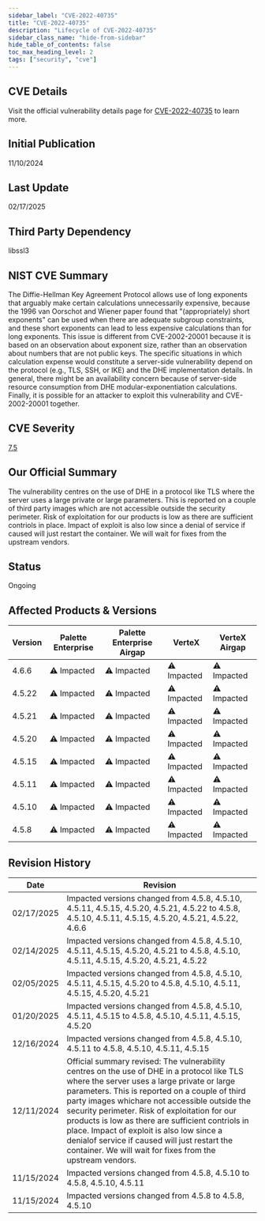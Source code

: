 ```yaml
---
sidebar_label: "CVE-2022-40735"
title: "CVE-2022-40735"
description: "Lifecycle of CVE-2022-40735"
sidebar_class_name: "hide-from-sidebar"
hide_table_of_contents: false
toc_max_heading_level: 2
tags: ["security", "cve"]
---
```


## CVE Details

Visit the official vulnerability details page for [CVE-2022-40735](https://nvd.nist.gov/vuln/detail/cve-2022-40735) to learn more.

## Initial Publication

11/10/2024

## Last Update

02/17/2025

## Third Party Dependency 

libssl3


## NIST CVE Summary

The Diffie-Hellman Key Agreement Protocol allows use of long exponents that arguably make certain calculations unnecessarily expensive, because the 1996 van Oorschot and Wiener paper found that "(appropriately) short exponents" can be used when there are adequate subgroup constraints, and these short exponents can lead to less expensive calculations than for long exponents. This issue is different from CVE-2002-20001 because it is based on an observation about exponent size, rather than an observation about numbers that are not public keys. The specific situations in which calculation expense would constitute a server-side vulnerability depend on the protocol (e.g., TLS, SSH, or IKE) and the DHE implementation details. In general, there might be an availability concern because of server-side resource consumption from DHE modular-exponentiation calculations. Finally, it is possible for an attacker to exploit this vulnerability and CVE-2002-20001 together.

## CVE Severity

[7.5](https://nvd.nist.gov/vuln/detail/cve-2022-40735)

## Our Official Summary

The vulnerability centres on the use of DHE in a protocol like TLS where the server uses a large private or large parameters. This is reported on a couple of third party images which
are not accessible outside the security perimeter. Risk of exploitation for our products is low as there are sufficient contriols in place. Impact of exploit is also low since a denial
of service if caused will just restart the container. We will wait for fixes from the upstream vendors.


## Status

Ongoing

## Affected Products & Versions

| Version | Palette Enterprise | Palette Enterprise Airgap | VerteX | VerteX Airgap |
| - | -------- | -------- | -------- | -------- |
| 4.6.6 | ⚠️ Impacted | ⚠️ Impacted | ⚠️ Impacted | ⚠️ Impacted |
| 4.5.22 | ⚠️ Impacted | ⚠️ Impacted | ⚠️ Impacted | ⚠️ Impacted |
| 4.5.21 | ⚠️ Impacted | ⚠️ Impacted | ⚠️ Impacted | ⚠️ Impacted |
| 4.5.20 | ⚠️ Impacted | ⚠️ Impacted | ⚠️ Impacted | ⚠️ Impacted |
| 4.5.15 | ⚠️ Impacted | ⚠️ Impacted | ⚠️ Impacted | ⚠️ Impacted |
| 4.5.11 | ⚠️ Impacted | ⚠️ Impacted | ⚠️ Impacted | ⚠️ Impacted |
| 4.5.10 | ⚠️ Impacted | ⚠️ Impacted | ⚠️ Impacted | ⚠️ Impacted |
| 4.5.8 | ⚠️ Impacted | ⚠️ Impacted | ⚠️ Impacted | ⚠️ Impacted |


## Revision History

| Date | Revision |
| --- | --- |
| 02/17/2025 | Impacted versions changed from 4.5.8, 4.5.10, 4.5.11, 4.5.15, 4.5.20, 4.5.21, 4.5.22 to 4.5.8, 4.5.10, 4.5.11, 4.5.15, 4.5.20, 4.5.21, 4.5.22, 4.6.6 |
| 02/14/2025 | Impacted versions changed from 4.5.8, 4.5.10, 4.5.11, 4.5.15, 4.5.20, 4.5.21 to 4.5.8, 4.5.10, 4.5.11, 4.5.15, 4.5.20, 4.5.21, 4.5.22 |
| 02/05/2025 | Impacted versions changed from 4.5.8, 4.5.10, 4.5.11, 4.5.15, 4.5.20 to 4.5.8, 4.5.10, 4.5.11, 4.5.15, 4.5.20, 4.5.21 |
| 01/20/2025 | Impacted versions changed from 4.5.8, 4.5.10, 4.5.11, 4.5.15 to 4.5.8, 4.5.10, 4.5.11, 4.5.15, 4.5.20 |
| 12/16/2024 | Impacted versions changed from 4.5.8, 4.5.10, 4.5.11 to 4.5.8, 4.5.10, 4.5.11, 4.5.15 |
| 12/11/2024 | Official summary revised: The vulnerability centres on the use of DHE in a protocol like TLS where the server uses a large private or large parameters. This is reported on a couple of third party images whichare not accessible outside the security perimeter. Risk of exploitation for our products is low as there are sufficient contriols in place. Impact of exploit is also low since a denialof service if caused will just restart the container. We will wait for fixes from the upstream vendors. |
| 11/15/2024 | Impacted versions changed from 4.5.8, 4.5.10 to 4.5.8, 4.5.10, 4.5.11 |
| 11/15/2024 | Impacted versions changed from 4.5.8 to 4.5.8, 4.5.10 |
